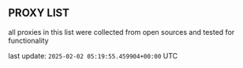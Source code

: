 ## PROXY LIST

all proxies in this list were collected from open sources and tested for functionality

last update: `2025-02-02 05:19:55.459904+00:00` UTC